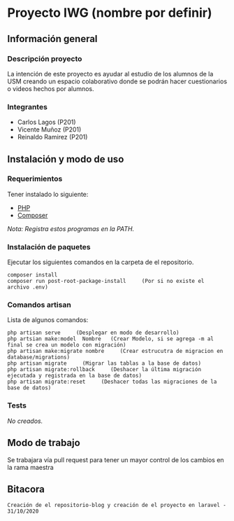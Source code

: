 # Proyecto IWG (nombre por definir)

## Información general

### Descripción proyecto
La intención de este proyecto es ayudar al estudio de los alumnos de la USM creando un espacio colaborativo donde se podrán hacer cuestionarios o videos hechos por alumnos.


### Integrantes

- Carlos Lagos (P201)
- Vicente Muñoz  (P201)
- Reinaldo Ramirez (P201)


## Instalación y modo de uso

### Requerimientos

Tener instalado lo siguiente:
- <a href="https://www.php.net/downloads.php">PHP</a>
- <a href="https://getcomposer.org/">Composer</a>

_Nota: Registra estos programas en la PATH._

### Instalación de paquetes

Ejecutar los siguientes comandos en la carpeta de el repositorio.
```
composer install
composer run post-root-package-install     (Por si no existe el archivo .env)
```

### Comandos artisan

Lista de algunos comandos:
```
php artisan serve     (Desplegar en modo de desarrollo)
php artsian make:model  Nombre   (Crear Modelo, si se agrega -m al final se crea un modelo con migración)
php artisan make:migrate nombre     (Crear estrucutra de migracion en database/migrations)
php artisan migrate     (Migrar las tablas a la base de datos)
php artisan migrate:rollback     (Deshacer la última migración ejecutada y registrada en la base de datos)
php artisan migrate:reset     (Deshacer todas las migraciones de la base de datos)
```

### Tests

_No creados._


## Modo de trabajo

Se trabajara vía pull request para tener un mayor control de los cambios en la rama maestra

## Bitacora

```
Creación de el repositorio-blog y creación de el proyecto en laravel - 31/10/2020
```








